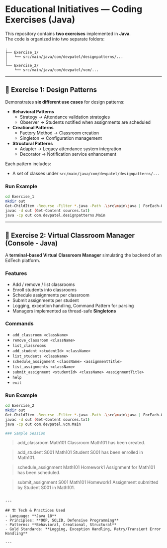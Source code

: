 # Educational Initiatives — Coding Exercises (Java)

This repository contains **two exercises** implemented in **Java**.  
The code is organized into two separate folders:

```
.
├── Exercise_1/
│   └── src/main/java/com/devpatel/designpatterns/...
│
└── Exercise_2/
    └── src/main/java/com/devpatel/vcm/...
```

---

## 🔹 Exercise 1: Design Patterns

Demonstrates **six different use cases** for design patterns:

- **Behavioral Patterns**
  - Strategy → Attendance validation strategies
  - Observer → Students notified when assignments are scheduled
- **Creational Patterns**
  - Factory Method → Classroom creation
  - Singleton → Configuration management
- **Structural Patterns**
  - Adapter → Legacy attendance system integration
  - Decorator → Notification service enhancement

Each pattern includes:
- A set of classes under `src/main/java/com/devpatel/designpatterns/...`

### Run Example

```bash
cd Exercise_1
mkdir out
Get-ChildItem -Recurse -Filter *.java -Path .\src\main\java | ForEach-Object { $_.FullName } > sources.txt
javac -d out (Get-Content sources.txt)
java -cp out com.devpatel.designpatterns.Main

```
---

## 🔹 Exercise 2: Virtual Classroom Manager (Console - Java)

A **terminal-based Virtual Classroom Manager** simulating the backend of an EdTech platform.

### Features
- Add / remove / list classrooms  
- Enroll students into classrooms  
- Schedule assignments per classroom  
- Submit assignments per student  
- Logging, exception handling, Command Pattern for parsing  
- Managers implemented as thread-safe **Singletons**  

### Commands
- `add_classroom <className>`
- `remove_classroom <className>`
- `list_classrooms`
- `add_student <studentId> <className>`
- `list_students <className>`
- `schedule_assignment <className> <assignmentTitle>`
- `list_assignments <className>`
- `submit_assignment <studentId> <className> <assignmentTitle>`
- `help`
- `exit`

### Run Example

```bash
cd Exercise_2
mkdir out
Get-ChildItem -Recurse -Filter *.java -Path .\src\main\java | ForEach-Object { $_.FullName } > sources.txt
javac -d out (Get-Content sources.txt)
java -cp out com.devpatel.vcm.Main

### Sample Session
```
> add_classroom Math101
Classroom Math101 has been created.

> add_student S001 Math101
Student S001 has been enrolled in Math101.

> schedule_assignment Math101 Homework1
Assignment for Math101 has been scheduled.

> submit_assignment S001 Math101 Homework1
Assignment submitted by Student S001 in Math101.
```

---

## 🏗️ Tech & Practices Used
- Language: **Java 18**
- Principles: **OOP, SOLID, Defensive Programming**
- Patterns: **Behavioral, Creational, Structural**
- Gold Standards: **Logging, Exception Handling, Retry/Transient Error Handling**

---